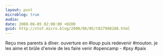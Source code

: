 ```yaml
---
layout: post
microblog: true
audio: 
date: 2008-06-05 02:00:00 +0200
guid: http://xtof.micro.blog/2008/06/05/t827988188.html
---
```

Reçu mes parents à dîner. ouverture en #loup puis redevenir #mouton.  je les aime et brûle d'envie de les faire venir #opencamp - #psy #paix
